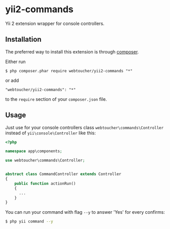 yii2-commands
=============

Yii 2 extension wrapper for console controllers.

## Installation

The preferred way to install this extension is through [composer](http://getcomposer.org/download/).

Either run

```
$ php composer.phar require webtoucher/yii2-commands "*"
```

or add

```
"webtoucher/yii2-commands": "*"
```

to the ```require``` section of your `composer.json` file.

## Usage

Just use for your console controllers class `webtoucher\commands\Controller` instead of `yii\console\Controller` like this:

```php
<?php

namespace app\components;

use webtoucher\commands\Controller;


abstract class CommandController extends Controller
{
    public function actionRun()
    {
      ...
    }
}
```

You can run your command with flag `--y` to answer 'Yes' for every confirms:

```bash
$ php yii command --y
```
